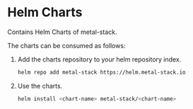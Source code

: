 # Helm Charts

Contains Helm Charts of metal-stack.

The charts can be consumed as follows:

1. Add the charts repository to your helm repository index.

   ```bash
   helm repo add metal-stack https://helm.metal-stack.io
   ```

1. Use the charts.

   ```bash
   helm install <chart-name> metal-stack/<chart-name>
   ```
